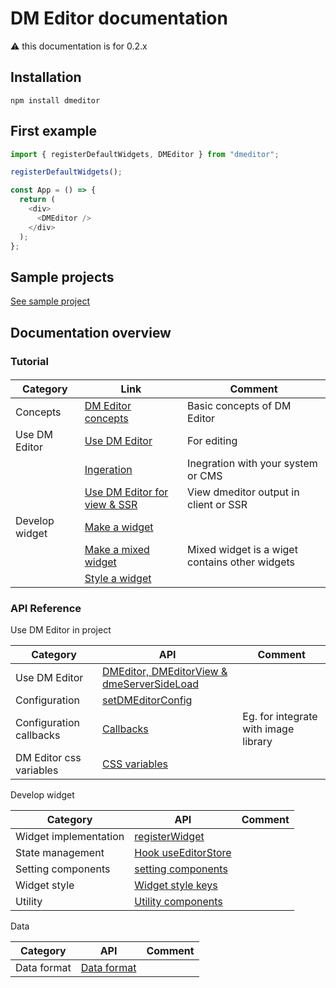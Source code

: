 # DM Editor documentation

⚠️ this documentation is for 0.2.x

## Installation

```shell
npm install dmeditor
```

## First example

```typescript
import { registerDefaultWidgets, DMEditor } from "dmeditor";

registerDefaultWidgets();

const App = () => {
  return (
    <div>
      <DMEditor />
    </div>
  );
};
```

## Sample projects

[See sample project](https://github.com/dmeditor/dmeditor-sample/)

## Documentation overview

### Tutorial

####

| Category       | Link                                                            | Comment                                        |
| -------------- | --------------------------------------------------------------- | ---------------------------------------------- |
| Concepts       | [DM Editor concepts](./tutorial/concepts.md)                    | Basic concepts of DM Editor                    |
| Use DM Editor  | [Use DM Editor](./tutorial/use-dmeditor.md)                     | For editing                                    |
|                | [Ingeration](./tutorial/integration.md)                         | Inegration with your system or CMS             |
|                | [Use DM Editor for view & SSR](./tutorial/use-dmeditor-view.md) | View dmeditor output in client or SSR          |
| Develop widget | [Make a widget](./tutorial/how-to-make-widget.md)               |                                                |
|                | [Make a mixed widget](./tutorial/how-to-make-mixed-widget.md)   | Mixed widget is a wiget contains other widgets |
|                | [Style a widget](./tutorial/How-to-make-a-widget-style.md)      |                                                |

### API Reference

Use DM Editor in project

| Category                | API                                                                   | Comment                              |
| ----------------------- | --------------------------------------------------------------------- | ------------------------------------ |
| Use DM Editor           | [DMEditor, DMEditorView & dmeServerSideLoad](./reference/dmeditor.md) |                                      |
| Configuration           | [setDMEditorConfig](./reference/configuration.md)                     |                                      |
| Configuration callbacks | [Callbacks](./reference/callbacks.md)                                 | Eg. for integrate with image library |
| DM Editor css variables | [CSS variables](./reference/css-variables.md)                         |                                      |

Develop widget

| Category              | API                                                     | Comment |
| --------------------- | ------------------------------------------------------- | ------- |
| Widget implementation | [registerWidget](./reference/widget.md)                 |         |
| State management      | [Hook useEditorStore](./tutorial/useEditorStore.md)     |         |
| Setting components    | [setting components](./reference/setting-components.md) |         |
| Widget style          | [Widget style keys](./reference/widget-style-keys.md)   |         |
| Utility               | [Utility components](./reference/utility.md)            |         |

Data

| Category    | API                | Comment |
| ----------- | ------------------ | ------- |
| Data format | [Data format](./#) |         |
